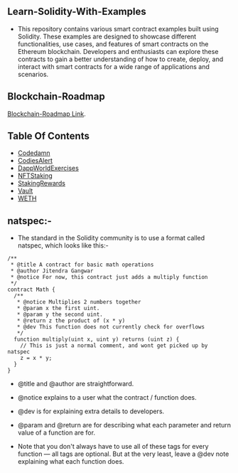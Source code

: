 ## Learn-Solidity-With-Examples
- This repository contains various smart contract examples built using Solidity. These examples are designed to showcase different functionalities, use cases, and features of smart contracts on the Ethereum blockchain. Developers and enthusiasts can explore these contracts to gain a better understanding of how to create, deploy, and interact with smart contracts for a wide range of applications and scenarios.
      
## Blockchain-Roadmap
[Blockchain-Roadmap Link](https://docs.google.com/document/d/19vNRerdEXhu3e8nsilW_Au4D9MRXqHaOWAGCKgXxwPc/edit?usp=sharing).
## Table Of Contents
- [Codedamn](https://github.com/jitendragangwar123/Learn-Solidity-With-Examples/tree/main/Codedamn)
- [CodiesAlert](https://github.com/jitendragangwar123/Learn-Solidity-With-Examples/tree/main/CodiesAlert)
- [DappWorldExercises](https://github.com/jitendragangwar123/Learn-Solidity-With-Examples/tree/main/DappWorldExercises)
- [NFTStaking](https://github.com/jitendragangwar123/Learn-Solidity-With-Examples/tree/main/NFTStaking)
- [StakingRewards](https://github.com/jitendragangwar123/Learn-Solidity-With-Examples/tree/main/StakingRewards)
- [Vault](https://github.com/jitendragangwar123/Learn-Solidity-With-Examples/tree/main/Vault)
- [WETH](https://github.com/jitendragangwar123/Learn-Solidity-With-Examples/tree/main/WETH)

## natspec:-
- The standard in the Solidity community is to use a format called natspec, which looks like this:-
```shell
/**
 * @title A contract for basic math operations
 * @author Jitendra Gangwar
 * @notice For now, this contract just adds a multiply function
 */
contract Math {
  /**
   * @notice Multiplies 2 numbers together
   * @param x the first uint.
   * @param y the second uint.
   * @return z the product of (x * y)
   * @dev This function does not currently check for overflows
   */
  function multiply(uint x, uint y) returns (uint z) {
    // This is just a normal comment, and wont get picked up by natspec
    z = x * y;
  }
}
```
- @title and @author are straightforward.
- @notice explains to a user what the contract / function does. 
- @dev is for explaining extra details to developers.
- @param and @return are for describing what each parameter and return value of a function are for.

- Note that you don't always have to use all of these tags for every function — all tags are optional. 
But at the very least, leave a @dev note explaining what each function does.

